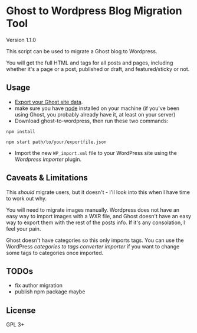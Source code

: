 # Ghost to Wordpress Blog Migration Tool

Version 1.1.0

This script can be used to migrate a Ghost blog to Wordpress.

You will get the full HTML and tags for all posts and pages, including whether it's a page or a post, published or draft, and featured/sticky or not.

## Usage

* [Export your Ghost site data](https://help.ghost.org/hc/en-us/articles/224112927-Import-Export-Data).
* make sure you have [node](https://nodejs.org/en/) installed on your machine (if you've been using Ghost, you probably already have it, at least on your server)
* Download ghost-to-wordpress, then run these two commands:

`npm install`

`npm start path/to/your/exportfile.json`

* Import the new `WP_import.xml` file to your WordPress site using the _Wordpress Importer_ plugin.

## Caveats & Limitations

This _should_ migrate users, but it doesn't - I'll look into this when I have time to work out why.

You will need to migrate images manually. Wordpress does not have an easy way to import images with a WXR file, and Ghost doesn't have an easy way to export them with the rest of the posts info. If it's any consolation, I feel your pain.

Ghost doesn't have categories so this only imports tags. You can use the WordPress _categories to tags converter importer_ if you want to change some tags to categories once imported.

## TODOs

* fix author migration
* publish npm package maybe

## License

GPL 3+